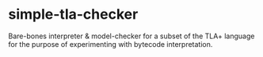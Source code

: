 # simple-tla-checker
Bare-bones interpreter &amp; model-checker for a subset of the TLA+ language for the purpose of experimenting with bytecode interpretation.
